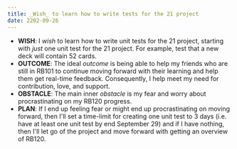 ```yaml
---
title: _Wish_ to learn how to write tests for the 21 project
date: 2202-09-26
---
```


- **WISH**: I _wish_ to learn how to write unit tests for the 21 project, starting with _just_ one unit test for the 21 project. For example, test that a new deck will contain 52 cards.
- **OUTCOME**: The ideal _outcome_ is being able to help my friends who are still in RB101 to continue moving forward with their learning and help them get real-time feedback. Consequently, I help meet my need for contribution, love, and support.
- **OBSTACLE**: The main inner _obstacle_ is my fear and worry about procrastinating on my RB120 progress.
- **PLAN**: If I end up feeling fear or might end up procrastinating on moving forward, then I'll set a time-limit for creating one unit test to 3 days (i.e. have at least one unit test by end September 29) and if I have nothing, then I'll let go of the project and move forward with getting an overview of RB120.